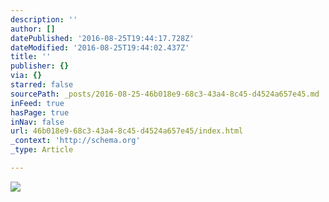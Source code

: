 ```yaml
---
description: ''
author: []
datePublished: '2016-08-25T19:44:17.728Z'
dateModified: '2016-08-25T19:44:02.437Z'
title: ''
publisher: {}
via: {}
starred: false
sourcePath: _posts/2016-08-25-46b018e9-68c3-43a4-8c45-d4524a657e45.md
inFeed: true
hasPage: true
inNav: false
url: 46b018e9-68c3-43a4-8c45-d4524a657e45/index.html
_context: 'http://schema.org'
_type: Article

---
```

![](https://the-grid-user-content.s3-us-west-2.amazonaws.com/8b243484-59eb-4280-b815-1e44d8a2a2e1.jpg)